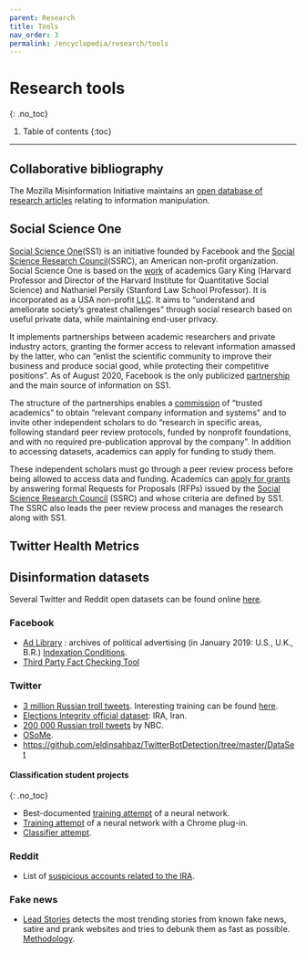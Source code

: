 ```yaml
---
parent: Research
title: Tools
nav_order: 3
permalink: /encyclopedia/research/tools
---
```


# Research tools
{: .no_toc}

1. Table of contents
{:toc}

- - -

## Collaborative bibliography

The Mozilla Misinformation Initiative maintains an [open database of research articles](https://airtable.com/universe/expPeddCpX0wOeNNE/misinformation-research?explore=true) relating to information manipulation.


## Social Science One

[Social Science One](https://socialscience.one/)(SS1) is an initiative founded by Facebook and the [Social Science Research Council](https://www.ssrc.org/)(SSRC), an American non-profit organization. Social Science One is based on the [work](http://garyking.org/partnerships) of academics Gary King (Harvard Professor and Director of the Harvard Institute for Quantitative Social Science) and Nathaniel Persily (Stanford Law School Professor). It is incorporated as a USA non-profit <abbr title="Limited Liability Company">LLC</abbr>. It aims to “understand and ameliorate society’s greatest challenges” through social research based on useful private data, while maintaining end-user privacy.

It implements partnerships between academic researchers and private industry actors, granting the former access to relevant information amassed by the latter, who can “enlist the scientific community to improve their business and produce social good, while protecting their competitive positions”. As of August 2020, Facebook is the only publicized [partnership](https://socialscience.one/our-facebook-partnership) and the main source of information on SS1.

The structure of the partnerships enables a [commission](https://socialscience.one/faq/whats-commission) of “trusted academics” to obtain “relevant company information and systems” and to invite other independent scholars to do “research in specific areas, following standard peer review protocols, funded by nonprofit foundations, and with no required pre-publication approval by the company”. In addition to accessing datasets, academics can apply for funding to study them.

These independent scholars must go through a peer review process before being allowed to access data and funding. Academics can [apply for grants](https://socialscience.one/grant-process) by answering formal Requests for Proposals (RFPs) issued by the [Social Science Research Council](https://www.ssrc.org/) (SSRC) and whose criteria are defined by SS1. The SSRC also leads the peer review process and manages the research along with SS1.


## Twitter Health Metrics

<!-- à rédiger -->

## Disinformation datasets

Several Twitter and Reddit open datasets can be found online [here](https://www.io-archive.org/).

### Facebook

- [Ad Library](https://www.facebook.com/ads/archive/) : archives of political advertising (in January 2019: U.S., U.K., B.R.) [Indexation Conditions](https://www.facebook.com/facebookmedia/blog/indexing-news-pages-on-facebook-for-the-ad-archive).
- [Third Party Fact Checking Tool](https://www.facebook.com/help/publisher/182222309230722)

### Twitter

- [3 million Russian troll tweets](https://github.com/fivethirtyeight/russian-troll-tweets).
Interesting training can be found [here](https://github.com/warproxxx/Twitter-Bot-or-Not).
- [Elections Integrity official dataset](https://about.twitter.com/en_us/values/elections-integrity.html#data): IRA, Iran.
- [200 000 Russian troll tweets](https://www.nbcnews.com/tech/social-media/now-available-more-200-000-deleted-russian-troll-tweets-n844731) by NBC.
- [OSoMe](https://botometer.iuni.iu.edu/bot-repository/datasets.html).
- https://github.com/eldinsahbaz/TwitterBotDetection/tree/master/DataSet

#### Classification student projects
{: .no_toc}

- Best-documented [training attempt](https://github.com/Ares513/DetectingTrolls) of a neural network.
- [Training attempt](https://github.com/sid-devic/RuTroll) of a neural network with a Chrome plug-in.
- [Classifier attempt](https://github.com/dylanrandle/troll_classification).


### Reddit

- List of [suspicious accounts related to the IRA](https://www.reddit.com/wiki/suspiciousaccounts).

### Fake news

- [Lead Stories](https://trendolizer-picks.leadstories.com) detects the most trending stories from known fake news, satire and prank websites and tries to debunk them as fast as possible. [Methodology](https://leadstories.com/how-we-work.html).

